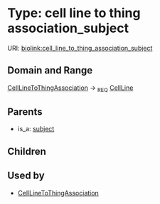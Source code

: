 
# Type: cell line to thing association_subject




URI: [biolink:cell_line_to_thing_association_subject](https://w3id.org/biolink/vocab/cell_line_to_thing_association_subject)


## Domain and Range

[CellLineToThingAssociation](CellLineToThingAssociation.md) ->  <sub>REQ</sub> [CellLine](CellLine.md)

## Parents

 *  is_a: [subject](subject.md)

## Children


## Used by

 * [CellLineToThingAssociation](CellLineToThingAssociation.md)

